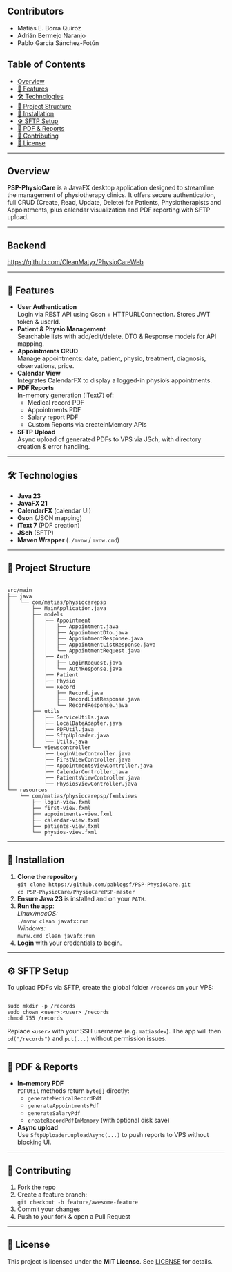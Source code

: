 <H2>Contributors</H2>
<ul>
  <li>Matías E. Borra Quiroz</li>
  <li>Adrián Bermejo Naranjo</li>
  <li>Pablo García Sánchez-Fotún</li>
</ul>

<h2>Table of Contents</h2>
<ul>
  <li><a href="#overview">Overview</a></li>
  <li><a href="#features">🚀 Features</a></li>
  <li><a href="#technologies">🛠️ Technologies</a></li>
  <li><a href="#project-structure">📂 Project Structure</a></li>
  <li><a href="#installation">🎯 Installation</a></li>
  <li><a href="#sftp-setup">⚙️ SFTP Setup</a></li>
  <li><a href="#pdf-generation">📝 PDF & Reports</a></li>
  <li><a href="#contributing">🤝 Contributing</a></li>
  <li><a href="#license">📄 License</a></li>
</ul>

<hr>

<h2 id="overview">Overview</h2>
<p>
  <strong>PSP-PhysioCare</strong> is a JavaFX desktop application designed to streamline
  the management of physiotherapy clinics. It offers secure authentication, full CRUD
  (Create, Read, Update, Delete) for Patients, Physiotherapists and Appointments, plus
  calendar visualization and PDF reporting with SFTP upload.
</p>

<hr>

<h2>Backend</h2>
<p>
  <a href="https://github.com/CleanMatyx/PhysioCareWeb">
    https://github.com/CleanMatyx/PhysioCareWeb
  </a>
</p>

<hr>

<h2 id="features">🚀 Features</h2>
<ul>
  <li>
    <strong>User Authentication</strong><br>
    Login via REST API using Gson + HTTPURLConnection. Stores JWT token &amp; userId.
  </li>
  <li>
    <strong>Patient &amp; Physio Management</strong><br>
    Searchable lists with add/edit/delete. DTO &amp; Response models for API mapping.
  </li>
  <li>
    <strong>Appointments CRUD</strong><br>
    Manage appointments: date, patient, physio, treatment, diagnosis, observations, price.
  </li>
  <li>
    <strong>Calendar View</strong><br>
    Integrates CalendarFX to display a logged-in physio’s appointments.
  </li>
  <li>
    <strong>PDF Reports</strong><br>
    In-memory generation (iText7) of:
    <ul>
      <li>Medical record PDF</li>
      <li>Appointments PDF</li>
      <li>Salary report PDF</li>
      <li>Custom Reports via createInMemory APIs</li>
    </ul>
  </li>
  <li>
    <strong>SFTP Upload</strong><br>
    Async upload of generated PDFs to VPS via JSch, with directory creation &amp; error handling.
  </li>
</ul>

<hr>

<h2 id="technologies">🛠️ Technologies</h2>
<ul>
  <li><strong>Java 23</strong></li>
  <li><strong>JavaFX 21</strong></li>
  <li><strong>CalendarFX</strong> (calendar UI)</li>
  <li><strong>Gson</strong> (JSON mapping)</li>
  <li><strong>iText 7</strong> (PDF creation)</li>
  <li><strong>JSch</strong> (SFTP)</li>
  <li><strong>Maven Wrapper</strong> (<code>./mvnw</code> / <code>mvnw.cmd</code>)</li>
</ul>

<hr>

<h2 id="project-structure">📂 Project Structure</h2>
<pre><code>
src/main
├── java
│   └── com/matias/physiocarepsp
│       ├── MainApplication.java
│       ├── models
│       │   ├── Appointment
│       │   │   ├── Appointment.java
│       │   │   ├── AppointmentDto.java
│       │   │   ├── AppointmentResponse.java
│       │   │   ├── AppointmentListResponse.java
│       │   │   └── AppointmentRequest.java
│       │   ├── Auth
│       │   │   ├── LoginRequest.java
│       │   │   └── AuthResponse.java
│       │   ├── Patient
│       │   ├── Physio
│       │   └── Record
│       │       ├── Record.java
│       │       ├── RecordListResponse.java
│       │       └── RecordResponse.java
│       ├── utils
│       │   ├── ServiceUtils.java
│       │   ├── LocalDateAdapter.java
│       │   ├── PDFUtil.java
│       │   ├── SftpUploader.java
│       │   └── Utils.java
│       └── viewscontroller
│           ├── LoginViewController.java
│           ├── FirstViewController.java
│           ├── AppointmentsViewController.java
│           ├── CalendarController.java
│           ├── PatientsViewController.java
│           └── PhysiosViewController.java
└── resources
    └── com/matias/physiocarepsp/fxmlviews
        ├── login-view.fxml
        ├── first-view.fxml
        ├── appointments-view.fxml
        ├── calendar-view.fxml
        ├── patients-view.fxml
        └── physios-view.fxml
</code></pre>

<hr>

<h2 id="installation">🎯 Installation</h2>
<ol>
  <li>
    <strong>Clone the repository</strong><br>
    <code>git clone https://github.com/pablogsf/PSP-PhysioCare.git</code><br>
    <code>cd PSP-PhysioCare/PhysioCarePSP-master</code>
  </li>
  <li><strong>Ensure Java 23</strong> is installed and on your <code>PATH</code>.</li>
  <li>
    <strong>Run the app</strong>:<br>
    <em>Linux/macOS:</em><br>
    <code>./mvnw clean javafx:run</code><br>
    <em>Windows:</em><br>
    <code>mvnw.cmd clean javafx:run</code>
  </li>
  <li><strong>Login</strong> with your credentials to begin.</li>
</ol>

<hr>

<h2 id="sftp-setup">⚙️ SFTP Setup</h2>
<p>
  To upload PDFs via SFTP, create the global folder <code>/records</code> on your VPS:
</p>
<pre><code>
sudo mkdir -p /records
sudo chown &lt;user&gt;:&lt;user&gt; /records
chmod 755 /records
</code></pre>
<p>
  Replace <code>&lt;user&gt;</code> with your SSH username (e.g. <code>matiasdev</code>).
  The app will then <code>cd("/records")</code> and <code>put(...)</code> without permission issues.
</p>

<hr>

<h2 id="pdf-generation">📝 PDF & Reports</h2>
<ul>
  <li>
    <strong>In-memory PDF</strong><br>
    <code>PDFUtil</code> methods return <code>byte[]</code> directly:
    <ul>
      <li><code>generateMedicalRecordPdf</code></li>
      <li><code>generateAppointmentsPdf</code></li>
      <li><code>generateSalaryPdf</code></li>
      <li><code>createRecordPdfInMemory</code> (with optional disk save)</li>
    </ul>
  </li>
  <li>
    <strong>Async upload</strong><br>
    Use <code>SftpUploader.uploadAsync(...)</code> to push reports to VPS without blocking UI.
  </li>
</ul>

<hr>

<h2 id="contributing">🤝 Contributing</h2>
<ol>
  <li>Fork the repo</li>
  <li>Create a feature branch:<br><code>git checkout -b feature/awesome-feature</code></li>
  <li>Commit your changes</li>
  <li>Push to your fork &amp; open a Pull Request</li>
</ol>

<hr>

<h2 id="license">📄 License</h2>
<p>
  This project is licensed under the <strong>MIT License</strong>. See
  <a href="LICENSE">LICENSE</a> for details.
</p>
